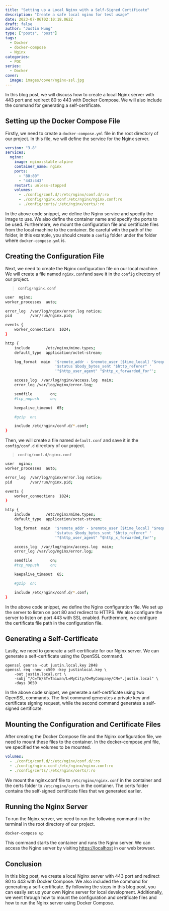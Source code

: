 ```yaml
---
title: "Setting up a Local Nginx with a Self-Signed Certificate"
description: "Create a safe local nginx for test usage"
date: 2023-07-06T02:10:18.062Z
draft: false
author: "Justin Hung"
type: ["posts", "post"]
tags:
  - Docker
  - docker-compose
  - Nginx
categories:
  - POC
series:
  - Docker
cover:
  image: images/cover/nginx-ssl.jpg
---
```


In this blog post, we will discuss how to create a local Nginx server with 443 port and redirect 80 to 443 with Docker Compose. We will also include the command for generating a self-certificate.

## Setting up the Docker Compose File

Firstly, we need to create a `docker-compose.yml` file in the root directory of our project. In this file, we will define the service for the Nginx server.

```yaml
version: "3.8"
services:
  nginx:
    image: nginx:stable-alpine
    container_name: nginx
    ports:
      - "80:80"
      - "443:443"
    restart: unless-stopped
    volumes:
      - ./config/conf.d/:/etc/nginx/conf.d/:ro
      - ./config/nginx.conf:/etc/nginx/nginx.conf:ro
      - ./config/certs/:/etc/nginx/certs/:ro
```

In the above code snippet, we define the Nginx service and specify the image to use. We also define the container name and specify the ports to be used. Furthermore, we mount the configuration file and certificate files from the local machine to the container. Be careful with the path of the folder, in this example, you should create a `config` folder under the folder where `docker-compose.yml` is.

## Creating the Configuration File

Next, we need to create the Nginx configuration file on our local machine. We will create a file named `nginx.conf`and save it in the `config` directory of our project.

> `config/nginx.conf`
> 

```bash
user  nginx;
worker_processes  auto;

error_log  /var/log/nginx/error.log notice;
pid        /var/run/nginx.pid;

events {
    worker_connections  1024;
}

http {
    include       /etc/nginx/mime.types;
    default_type  application/octet-stream;

    log_format  main  '$remote_addr - $remote_user [$time_local] "$request" '
                      '$status $body_bytes_sent "$http_referer" '
                      '"$http_user_agent" "$http_x_forwarded_for"';

    access_log  /var/log/nginx/access.log  main;
    error_log /var/log/nginx/error.log;

    sendfile        on;
    #tcp_nopush     on;

    keepalive_timeout  65;

    #gzip  on;

    include /etc/nginx/conf.d/*.conf;
}
```

Then, we will create a file named `default.conf` and save it in the `config/conf.d` directory of our project.

> `config/conf.d/nginx.conf`
> 

```bash
user  nginx;
worker_processes  auto;

error_log  /var/log/nginx/error.log notice;
pid        /var/run/nginx.pid;

events {
    worker_connections  1024;
}

http {
    include       /etc/nginx/mime.types;
    default_type  application/octet-stream;

    log_format  main  '$remote_addr - $remote_user [$time_local] "$request" '
                      '$status $body_bytes_sent "$http_referer" '
                      '"$http_user_agent" "$http_x_forwarded_for"';

    access_log  /var/log/nginx/access.log  main;
    error_log /var/log/nginx/error.log;

    sendfile        on;
    #tcp_nopush     on;

    keepalive_timeout  65;

    #gzip  on;

    include /etc/nginx/conf.d/*.conf;
}
```

In the above code snippet, we define the Nginx configuration file. We set up the server to listen on port 80 and redirect to HTTPS. We also configure the server to listen on port 443 with SSL enabled. Furthermore, we configure the certificate file path in the configuration file.

## Generating a Self-Certificate

Lastly, we need to generate a self-certificate for our Nginx server. We can generate a self-certificate using the OpenSSL command.

```
openssl genrsa -out justin.local.key 2048
openssl req -new -x509 -key justinlocal.key \
    -out justin.local.crt \
    -subj "/C=TW/ST=Taiwan/L=MyCity/O=MyCompany/CN=*.justin.local" \
    -days 3650
```

In the above code snippet, we generate a self-certificate using two OpenSSL commands. The first command generates a private key and certificate signing request, while the second command generates a self-signed certificate.

## Mounting the Configuration and Certificate Files

After creating the Docker Compose file and the Nginx configuration file, we need to mount these files to the container. In the docker-compose.yml file, we specified the volumes to be mounted.

```yaml
volumes:
  - ./config/conf.d/:/etc/nginx/conf.d/:ro
  - ./config/nginx.conf:/etc/nginx/nginx.conf:ro
  - ./config/certs/:/etc/nginx/certs/:ro
```

We mount the nginx.conf file to `/etc/nginx/nginx.conf` in the container and the certs folder to `/etc/nginx/certs` in the container. The certs folder contains the self-signed certificate files that we generated earlier.

## Running the Nginx Server

To run the Nginx server, we need to run the following command in the terminal in the root directory of our project.

```
docker-compose up
```

This command starts the container and runs the Nginx server. We can access the Nginx server by visiting [https://localhost](https://localhost/) in our web browser.

## Conclusion

In this blog post, we create a local Nginx server with 443 port and redirect 80 to 443 with Docker Compose. We also included the command for generating a self-certificate. By following the steps in this blog post, you can easily set up your own Nginx server for local development. Additionally, we went through how to mount the configuration and certificate files and how to run the Nginx server using Docker Compose.